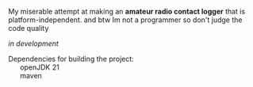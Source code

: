 My miserable attempt at making an **amateur radio contact logger** that is platform-independent.
and btw Im not a programmer so don't judge the code quality

*in development*

Dependencies for building the project:\
&nbsp; &nbsp; &nbsp; openJDK 21\
&nbsp; &nbsp; &nbsp; maven
